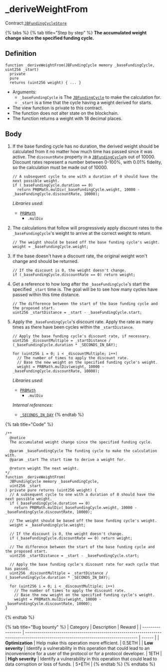 # \_deriveWeightFrom

Contract:[`JBFundingCycleStore`](../)​

{% tabs %}
{% tab title="Step by step" %}
**The accumulated weight change since the specified funding cycle.**

## Definition

```solidity
function _deriveWeightFrom(JBFundingCycle memory _baseFundingCycle, uint256 _start) 
  private 
  pure 
  returns (uint256 weight) { ... }
```

* Arguments:
  * `_baseFundingCycle` is The [`JBFundingCycle`](../../../data-structures/jbfundingcycle.md) to make the calculation for.
  * `_start` is a time that the cycle having a weight derived for starts.
* The view function is private to this contract.
* The function does not alter state on the blockchain.
* The function returns a weight with 18 decimal places.

## Body

1.  If the base funding cycle has no duration, the derived weight should be calculated from it no matter how much time has passed since it was active. The `discountRate` property in a [`JBFundingCycle`](../../../data-structures/jbfundingcycle.md)is out of 10000. Discount rates represent a number between 0-100%, with 0.01% fidelity, so the calculation must be made out of 10000.

    ```solidity
    // A subsequent cycle to one with a duration of 0 should have the next possible weight.
    if (_baseFundingCycle.duration == 0)
      return PRBMath.mulDiv(_baseFundingCycle.weight, 10000 - _baseFundingCycle.discountRate, 10000);
    ```

    _Libraries used:_

    * [`PRBMath`](https://github.com/hifi-finance/prb-math/blob/main/contracts/PRBMath.sol)
      * `.mulDiv`
2.  The calculations that follow will progressively apply discount rates to the `_baseFundingCycle`'s weight to arrive at the correct weight to return.

    ```solidity
    // The weight should be based off the base funding cycle's weight.
    weight = _baseFundingCycle.weight;
    ```
3.  If the base doesn't have a discount rate, the original weight won't change and should be returned.

    ```solidity
    // If the discount is 0, the weight doesn't change.
    if (_baseFundingCycle.discountRate == 0) return weight;
    ```
4.  Get a reference to how long after the `_baseFundingCycle`'s start the specified `_start` time is. The goal will be to see how many cycles have passed within this time distance.

    ```solidity
    // The difference between the start of the base funding cycle and the proposed start.
    uint256 _startDistance = _start - _baseFundingCycle.start;
    ```
5.  Apply the `_baseFundingCycle`'s discount rate. Apply the rate as many times as there have been cycles within the `_startDistance`.

    ```solidity
    // Apply the base funding cycle's discount rate, if necessary.
    uint256 _discountMultiple = _startDistance / (_baseFundingCycle.duration * _SECONDS_IN_DAY);

    for (uint256 i = 0; i < _discountMultiple; i++)
      // The number of times to apply the discount rate.
      // Base the new weight on the specified funding cycle's weight.
      weight = PRBMath.mulDiv(weight, 10000 - _baseFundingCycle.discountRate, 10000);
    ```

    _Libraries used:_

    * [`PRBMath`](https://github.com/hifi-finance/prb-math/blob/main/contracts/PRBMath.sol)
      * `.mulDiv`

    _Internal references:_

    * [`_SECONDS_IN_DAY`](../properties/_seconds\_in\_day.md)
{% endtab %}

{% tab title="Code" %}
```solidity
/** 
  @notice 
  The accumulated weight change since the specified funding cycle.

  @param _baseFundingCycle The funding cycle to make the calculation with.
  @param _start The start time to derive a weight for.

  @return weight The next weight.
*/
function _deriveWeightFrom(
  JBFundingCycle memory _baseFundingCycle,
  uint256 _start
) private pure returns (uint256 weight) {
  // A subsequent cycle to one with a duration of 0 should have the next possible weight.
  if (_baseFundingCycle.duration == 0)
    return PRBMath.mulDiv(_baseFundingCycle.weight, 10000 - _baseFundingCycle.discountRate, 10000);

  // The weight should be based off the base funding cycle's weight.
  weight = _baseFundingCycle.weight;
  
  // If the discount is 0, the weight doesn't change.
  if (_baseFundingCycle.discountRate == 0) return weight;

  // The difference between the start of the base funding cycle and the proposed start.
  uint256 _startDistance = _start - _baseFundingCycle.start;
  
  // Apply the base funding cycle's discount rate for each cycle that has passed.
  uint256 _discountMultiple = _startDistance / (_baseFundingCycle.duration * _SECONDS_IN_DAY);

  for (uint256 i = 0; i < _discountMultiple; i++)
    // The number of times to apply the discount rate.
    // Base the new weight on the specified funding cycle's weight.
    weight = PRBMath.mulDiv(weight, 10000 - _baseFundingCycle.discountRate, 10000);
}
```
{% endtab %}

{% tab title="Bug bounty" %}
| Category          | Description                                                                                                                            | Reward |
| ----------------- | -------------------------------------------------------------------------------------------------------------------------------------- | ------ |
| **Optimization**  | Help make this operation more efficient.                                                                                               | 0.5ETH |
| **Low severity**  | Identify a vulnerability in this operation that could lead to an inconvenience for a user of the protocol or for a protocol developer. | 1ETH   |
| **High severity** | Identify a vulnerability in this operation that could lead to data corruption or loss of funds.                                        | 5+ETH  |
{% endtab %}
{% endtabs %}
